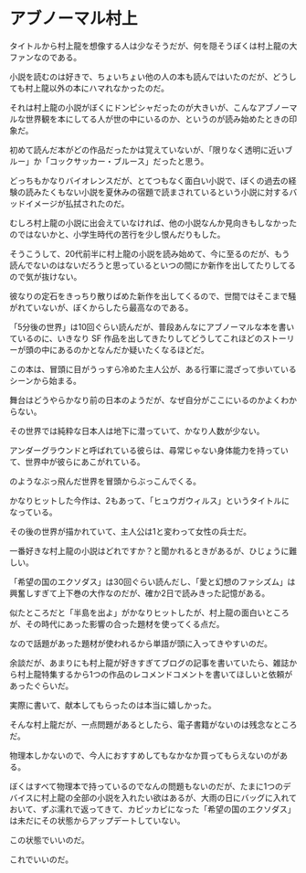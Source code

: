# アブノーマル村上

タイトルから村上龍を想像する人は少なそうだが、何を隠そうぼくは村上龍の大ファンなのである。

小説を読むのは好きで、ちょいちょい他の人の本も読んではいたのだが、どうしても村上龍以外の本にハマれなかったのだ。

それは村上龍の小説がぼくにドンピシャだったのが大きいが、こんなアブノーマルな世界観を本にしてる人が世の中にいるのか、というのが読み始めたときの印象だ。

初めて読んだ本がどの作品だったかは覚えていないが、「限りなく透明に近いブルー」か「コックサッカー・ブルース」だったと思う。

どっちもかなりバイオレンスだが、とてつもなく面白い小説で、ぼくの過去の経験の読みたくもない小説を夏休みの宿題で読まされているという小説に対するバッドイメージが払拭されたのだ。

むしろ村上龍の小説に出会えていなければ、他の小説なんか見向きもしなかったのではないかと、小学生時代の苦行を少し恨んだりもした。

そうこうして、20代前半に村上龍の小説を読み始めて、今に至るのだが、もう読んでないのはないだろうと思っているといつの間にか新作を出してたりしてるので気が抜けない。

彼なりの定石をきっちり散りばめた新作を出してくるので、世間ではそこまで騒がれていないが、ぼくからしたら最高なのである。

「5分後の世界」は10回ぐらい読んだが、普段あんなにアブノーマルな本を書いているのに、いきなり SF 作品を出してきたりしてどうしてこれほどのストーリーが頭の中にあるのかとなんだか疑いたくなるほどだ。

この本は、冒頭に目がうっすら冷めた主人公が、ある行軍に混ざって歩いているシーンから始まる。

舞台はどうやらかなり前の日本のようだが、なぜ自分がここにいるのかよくわからない。

その世界では純粋な日本人は地下に潜っていて、かなり人数が少ない。

アンダーグラウンドと呼ばれている彼らは、尋常じゃない身体能力を持っていて、世界中が彼らにあこがれている。

のようなぶっ飛んだ世界を冒頭からぶっこんでくる。

かなりヒットした今作は、2もあって、「ヒュウガウィルス」というタイトルになっている。

その後の世界が描かれていて、主人公は1と変わって女性の兵士だ。

一番好きな村上龍の小説はどれですか？と聞かれるときがあるが、ひじょうに難しい。

「希望の国のエクソダス」は30回ぐらい読んだし、「愛と幻想のファシズム」は興奮しすぎて上下巻の大作なのだが、確か2日で読みきった記憶がある。

似たところだと「半島を出よ」がかなりヒットしたが、村上龍の面白いところが、その時代にあった影響の合った題材を使ってくる点だ。

なので話題があった題材が使われるから単語が頭に入ってきやすいのだ。

余談だが、あまりにも村上龍が好きすぎてブログの記事を書いていたら、雑誌から村上龍特集するから1つの作品のレコメンドコメントを書いてほしいと依頼があったぐらいだ。

実際に書いて、献本してもらったのは本当に嬉しかった。

そんな村上龍だが、一点問題があるとしたら、電子書籍がないのは残念なところだ。

物理本しかないので、今人におすすめしてもなかなか買ってもらえないのがある。

ぼくはすべて物理本で持っているのでなんの問題もないのだが、たまに1つのデバイスに村上龍の全部の小説を入れたい欲はあるが、大雨の日にバッグに入れておいて、ずぶ濡れで返ってきて、カピッカピになった「希望の国のエクソダス」は未だにその状態からアップデートしていない。

この状態でいいのだ。

これでいいのだ。
